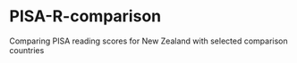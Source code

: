 # PISA-R-comparison
Comparing PISA reading scores for New Zealand with selected comparison countries
